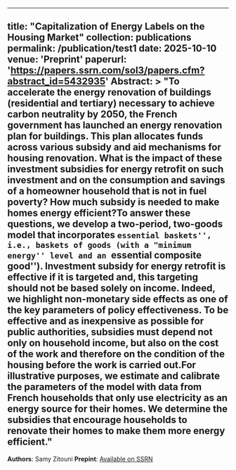 
---
title: "Capitalization of Energy Labels on the Housing Market"
collection: publications
permalink: /publication/test1
date: 2025-10-10
venue: 'Preprint'
paperurl: 'https://papers.ssrn.com/sol3/papers.cfm?abstract_id=5432935'
Abstract: >
"To accelerate the energy renovation of buildings (residential and tertiary) necessary to achieve carbon neutrality by 2050, the French government has launched an energy renovation plan for buildings. This plan allocates funds across various subsidy and aid mechanisms for housing renovation. What is the impact of these investment subsidies for energy retrofit on such investment and on the consumption and savings of a homeowner household that is not in fuel poverty? How much subsidy is needed to make homes energy efficient?To answer these questions, we develop a two-period, two-goods model that incorporates ``essential baskets'', i.e., baskets of goods (with a "minimum energy'' level and an ``essential composite good''). Investment subsidy for energy retrofit is effective if it is targeted and, this targeting should not be based solely on income. Indeed, we highlight non-monetary side effects as one of the key parameters of policy effectiveness. To be effective and as inexpensive as possible for public authorities, subsidies must depend not only on household income, but also on the cost of the work and therefore on the condition of the housing before the work is carried out.For illustrative purposes, we estimate and calibrate the parameters of the model with data from French households that only use electricity as an energy source for their homes. We determine the subsidies that encourage households to renovate their homes to make them more energy efficient."
---

**Authors**: Samy Zitouni
**Prepint**: [Available on SSRN](https://papers.ssrn.com/sol3/papers.cfm?abstract_id=5432935)

